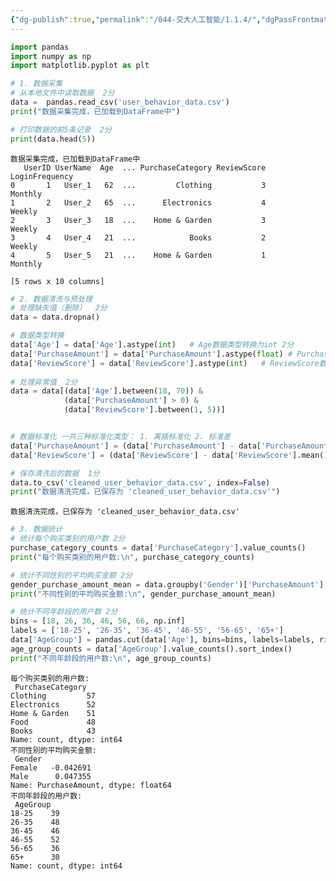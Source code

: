 ```yaml
---
{"dg-publish":true,"permalink":"/044-交大人工智能/1.1.4/","dgPassFrontmatter":true}
---
```



```python
import pandas
import numpy as np
import matplotlib.pyplot as plt

# 1. 数据采集
# 从本地文件中读取数据  2分
data =  pandas.read_csv('user_behavior_data.csv')
print("数据采集完成，已加载到DataFrame中")

# 打印数据的前5条记录  2分
print(data.head(5))
```

    数据采集完成，已加载到DataFrame中
       UserID UserName  Age  ... PurchaseCategory ReviewScore LoginFrequency
    0       1   User_1   62  ...         Clothing           3        Monthly
    1       2   User_2   65  ...      Electronics           4         Weekly
    2       3   User_3   18  ...    Home & Garden           3         Weekly
    3       4   User_4   21  ...            Books           2         Weekly
    4       5   User_5   21  ...    Home & Garden           1        Monthly
    
    [5 rows x 10 columns]



```python
# 2. 数据清洗与预处理
# 处理缺失值（删除）  2分
data = data.dropna()

# 数据类型转换
data['Age'] = data['Age'].astype(int)   # Age数据类型转换为int 2分
data['PurchaseAmount'] = data['PurchaseAmount'].astype(float) # PurchaseAmount数据类型转换为float  2分
data['ReviewScore'] = data['ReviewScore'].astype(int)   # ReviewScore数据类型转换为int 2分
    
# 处理异常值  2分
data = data[(data['Age'].between(18, 70)) & 
            (data['PurchaseAmount'] > 0) & 
            (data['ReviewScore'].between(1, 5))]


# 数据标准化 一共三种标准化类型： 1. 离插标准化 2. 标准差
data['PurchaseAmount'] = (data['PurchaseAmount'] - data['PurchaseAmount'].mean()) / data['PurchaseAmount'].std()  # PurchaseAmount数据标准化 2分
data['ReviewScore'] = (data['ReviewScore'] - data['ReviewScore'].mean()) / data['ReviewScore'].std()        # ReviewScore数据标准化 2分

# 保存清洗后的数据  1分
data.to_csv('cleaned_user_behavior_data.csv', index=False)
print("数据清洗完成，已保存为 'cleaned_user_behavior_data.csv'")
```

    数据清洗完成，已保存为 'cleaned_user_behavior_data.csv'



```python
# 3. 数据统计
# 统计每个购买类别的用户数 2分
purchase_category_counts = data['PurchaseCategory'].value_counts()
print("每个购买类别的用户数:\n", purchase_category_counts)

# 统计不同性别的平均购买金额 2分
gender_purchase_amount_mean = data.groupby('Gender')['PurchaseAmount'].mean()
print("不同性别的平均购买金额:\n", gender_purchase_amount_mean)

# 统计不同年龄段的用户数 2分
bins = [18, 26, 36, 46, 56, 66, np.inf]
labels = ['18-25', '26-35', '36-45', '46-55', '56-65', '65+']
data['AgeGroup'] = pandas.cut(data['Age'], bins=bins, labels=labels, right=False)
age_group_counts = data['AgeGroup'].value_counts().sort_index()
print("不同年龄段的用户数:\n", age_group_counts)

```

    每个购买类别的用户数:
     PurchaseCategory
    Clothing         57
    Electronics      52
    Home & Garden    51
    Food             48
    Books            43
    Name: count, dtype: int64
    不同性别的平均购买金额:
     Gender
    Female   -0.042691
    Male      0.047355
    Name: PurchaseAmount, dtype: float64
    不同年龄段的用户数:
     AgeGroup
    18-25    39
    26-35    48
    36-45    46
    46-55    52
    56-65    36
    65+      30
    Name: count, dtype: int64



```python

```
